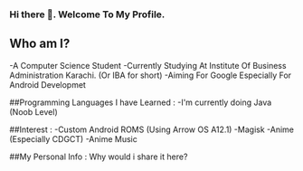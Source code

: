 ### Hi there 👋. Welcome To My Profile.


## Who am I?
-A Computer Science Student 
-Currently Studying At Institute Of Business Administration Karachi. (Or IBA for short)
-Aiming For Google Especially For Android Developmet


##Programming Languages I have Learned :
-I'm currently doing Java (Noob Level)


##Interest :
-Custom Android ROMS (Using Arrow OS A12.1)
-Magisk
-Anime (Especially CDGCT)
-Anime Music


##My Personal Info :
Why would i share it here?

<!--
**awasay905/awasay905** is a ✨ _special_ ✨ repository because its `README.md` (this file) appears on your GitHub profile.

Here are some ideas to get you started:

- 🔭 I’m currently working on ...
- 🌱 I’m currently learning ...
- 👯 I’m looking to collaborate on ...
- 🤔 I’m looking for help with ...
- 💬 Ask me about ...
- 📫 How to reach me: ...
- 😄 Pronouns: ...
- ⚡ Fun fact: ...
-->
